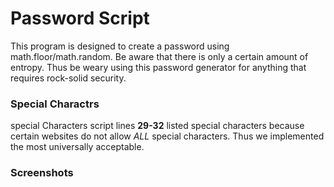 # Password Script

This program is designed to create a password using math.floor/math.random. Be aware that there is only a certain amount of entropy. Thus be weary using this password generator for anything that requires rock-solid security.


### Special Charactrs

special Characters script lines **29-32** listed special characters because certain websites do not allow *ALL* special characters.
Thus we implemented the most universally acceptable.


### Screenshots

